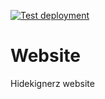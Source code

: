 [![Test deployment](https://github.com/hidekingerz/website/actions/workflows/test-deploy.yml/badge.svg?branch=main)](https://github.com/hidekingerz/website/actions/workflows/test-deploy.yml)

# Website

Hidekignerz website
